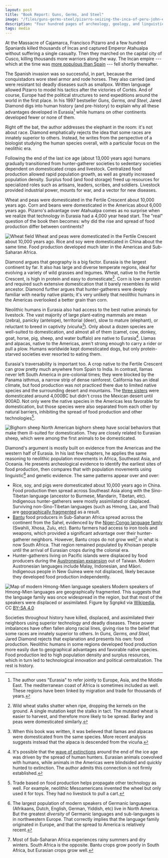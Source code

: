 ```yaml
---
layout: post
title: "Book Report: Guns, Germs, and Steel"
image: "/files/guns-germs-steel/pizarro-seizing-the-inca-of-peru-john-everett-millais.png"
description: "Four hundred pages of archeology, geology, and linguistics boiled down to a dozen paragraphs"
tags: media
---
```


At the Massacre of Cajamarca, Francisco Pizarro and a few hundred Spaniards killed thousands of Incas and captured Emperor Atahualpa without suffering a single casualty.
Then they marched on the capital city of Cusco, killing thousands more warriors along the way.
The Incan empire --- which at the time was [more populous than Spain][1500_populations] --- fell shortly thereafter.

[1500_populations]: https://en.wikipedia.org/wiki/List_of_countries_by_population_in_1500

The Spanish invasion was so successful, in part, because the conquistadors wore steel armor and rode horses.
They also carried (and were resistant to) deadly diseases such as smallpox.
Written language allowed Pizarro to model his tactics after the victories of Cortés.
And of course, Europe had the political structures to send expeditions around the world in the first place.
In his 1997 bestseller *Guns, Germs, and Steel*, Jared Diamond digs into human history (and pre-history) to explain why all these advantages developed in Eurasia[^2] while humans on other continents developed fewer or none of them.

[^2]: The author uses "Eurasia" to refer jointly to Europe, Asia, and the Middle East. The mediterranean coast of Africa is sometimes included as well. These regions have been linked by migration and trade for thousands of years.

Right off the bat, the author addresses the elephant in the room: it's not about race.
Diamond emphatically rejects the idea that some races are innately superior to others.
Instead, he writes from the perspective of a biologist studying the human species overall, with a particular focus on the neolithic era.

Following the end of the last ice age (about 13,000 years ago) humans gradually transitioned from hunter-gatherer societies to sedentary societies dependent on domesticated crops and livestock.
Centralized food production allowed rapid population growth, as well as greatly increased population density.
Surplus food (and food storage) freed up resources for specialized roles such as artisans, leaders, scribes, and soldiers.
Livestock provided industrial power, mounts for war, and a vector for new diseases.

Wheat and peas were domesticated in the Fertile Crescent about 10,000 years ago.
Corn and beans were domesticated in the Americas about 6,000 years ago.
Pizarro's advantage over Atahualpa comes as no surprise when we realize that technology in Eurasia had a 4,000 year head start.
The "real" question of the book then becomes: why did the rise and spread of food production differ between continents?

![Wheat field](/files/guns-germs-steel/staples-isiana-caballero-4x3.png)
<span class="figure-caption">Wheat and peas were domesticated in the Fertile Crescent about 10,000 years ago. Rice and soy were domesticated in China about the same time. Food production developed much later in the Americas and Sub-Saharan Africa.</span>

Diamond argues that geography is a big factor.
Eurasia is the largest continent by far.
It also has large and diverse temperate regions, ideal for evolving a variety of wild grasses and legumes.
Wheat, native to the Fertile Crescent, is high in protein and easy to domesticate[^3].
Corn is low in protein and required such extensive domestication that it barely resembles its wild ancestor.
Diamond further argues that hunter-gatherers were deeply familiar with nearby native plants; it's very unlikely that neolithic humans in the Americas overlooked a better grain than corn.

[^3]: Wild wheat stalks shatter when ripe, dropping the kernels on the ground. A single mutation kept the stalks in tact. The mutated wheat is easier to harvest, and therefore more likely to be spread. Barley and peas were domesticated similarly.

Neolithic humans in Eurasia also had access to the best native animals for livestock.
The vast majority of large plant-eating mammals are mean (zebra), panicky (antelope), territorial (deer), slow to mature (elephant), or reluctant to breed in captivity (vicuña[^4]).
Only about a dozen species are well-suited to domestication, and almost all of them (camel, cow, donkey, goat, horse, pig, sheep, and water buffalo) are native to Eurasia[^5].
Llamas and alpacas, native to the Americas, aren't strong enough to carry a rider or pull a plow.
Humans worldwide kept domesticated dogs, but only protein-starved societies ever resorted to eating them.

[^4]: When this book was written, it was believed that llamas and alpacas were domesticated from the same species. More recent analysis suggests instead that the alpaca is descended from the vicuña.

[^5]: It's possible that the [wave of extinctions][extinction] around the end of the ice age was driven by the spread of human hunters. Eurasian animals coevolved with humans, while animals in the Americas were blindsided and quickly hunted to extinction. The author admits this connection is not firmly established.

[extinction]: https://en.wikipedia.org/wiki/Quaternary_extinction

Eurasia's traversability is important too.
A crop native to the Fertile Crescent can grow pretty much anywhere from Spain to India.
In contrast, llamas never left South America in pre-colonial times; they were blocked by the Panama isthmus, a narrow strip of dense rainforest.
California has an ideal climate, but food production was not practiced there due to limited native species and the surrounding desert and mountains.
The [three sisters][three_sisters] were domesticated around 4,000BC but didn't cross the Mexican desert until 900AD.
Not only were the native species in the Americas less favorable for domestication, but those species were also separated from each other by natural barriers, inhibiting the spread of food production and other technologies[^7].

![Bighorn sheep](/files/guns-germs-steel/goat-paxson-woelber-4x3.png)
<span class="figure-caption">North American bighorn sheep have social behaviors that make them ill-suited for domestication. They are closely related to Eurasian sheep, which were among the first animals to be domesticated.</span>

[^7]: Trade based on food production helps propagate other technology as well. For example, neolithic Mesoamericans invented the wheel but only used it for toys. They had no livestock to pull a cart.

[three_sisters]: https://en.wikipedia.org/wiki/Three_Sisters_(agriculture)

Diamond's argument is mostly built on evidence from the Americas and the western half of Eurasia.
In his last few chapters, he applies the same reasoning to neolithic population movements in Africa, Southeast Asia, and Oceania.
He presents archeological evidence to identify the earliest sites of food production, then compares that with population movements using linguistic[^8] and genetic evidence.
The same patterns appear over and over:

[^8]: The largest population of modern speakers of Germanic languages (Afrikaans, Dutch, English, German, Yiddish, etc) live in North America. But the greatest *diversity* of Germanic languages and sub-languages is in northwestern Europe. That correctly implies that the language family originated in Europe, and that the spread to America is relatively recent.

- Rice, soy, and pigs were domesticated about 10,000 years ago in China. Food production then spread across Southeast Asia along with the Sino-Tibetan language (ancestor to Burmese, Mandarin, Tibetan, etc). Indigenous hunter-gatherers were mostly assimilated or displaced. Surviving non-Sino-Tibetan languages (such as Hmong, Lao, and Thai) are [geographically fragmented][se_asia_languages] as a result.
- [Bantu][bantu_expansion] food producers in Sub-Saharan Africa spread across the continent from the Sahel, evidenced by the [Niger-Congo language famly][niger_congo_language] (Swahili, Xhosa, Zulu, etc). Bantu farmers had access to iron tools and weapons, which provided a significant advantage over their hunter-gatherer neighbors. However, Bantu crops do not grow well[^9] in what is now South Africa. That region remained populated by Khoisan people until the arrival of Eurasian crops during the colonial era.
- Hunter-gatherers living on Pacific islands were displaced by food producers during the [Austronesian expansion][austronesian_expansion] out of Taiwan. Modern Austronesian languages include Malay, Indonesian, and Māori. Indigenous people in New Guinea were not displaced, likely because they developed food production independently.

[^9]: Most of Sub-Saharan Africa experiences rainy summers and dry winters. South Africa is the opposite. Bantu crops grow poorly in South Africa, but Eurasian crops grow well.

![Map of modern Hmong-Mien language speakers](/files/guns-germs-steel/hmong-mien-language-map-4x3.png)
<span class="figure-caption">Modern speakers of Hmong-Mien languages are geographically fragmented. This suggests that the language family was once widespread in the region, but that most of the speakers were displaced or assimilated. Figure by Sgnpkd via [Wikipedia][se_asia_languages], CC [BY-SA 4.0](https://commons.wikimedia.org/w/index.php?curid=90824992)</span>

[niger_congo_language]: https://en.wikipedia.org/wiki/Niger%E2%80%93Congo_languages
[se_asia_languages]: https://en.wikipedia.org/wiki/Classification_of_Southeast_Asian_languages
[bantu_expansion]: https://en.wikipedia.org/wiki/Bantu_expansion
[austronesian_expansion]: https://en.wikipedia.org/wiki/Austronesian_peoples#Austronesian_expansion

Societies throughout history have killed, displaced, and assimilated their neighbors using superior technology and deadly diseases.
These power imbalances have often fallen along racial lines, giving rise to the belief that some races are innately superior to others.
In *Guns, Germs, and Steel*, Jared Diamond rejects that explanation and presents his own: food production.
Neolithic humans in some regions developed food production more easily due to geographical advantages and favorable native species.
Food production led to high population density and surplus resources, which in turn led to technological innovation and political centralization.
The rest is history.

<!--

explains European advantages. does not excuse their cruelty

FIGURES

Map: the spread of humans around the world. p37
Map: polynesian islands. p56
Chart: Factors underlying the broadest pattern in history. p87
Map: Centers of origin of food production. p99
Table: Examples of species domesticated in each area. p100
Table: Examples of early major crop types around the ancient world. p126
Map: the fertile crescent. p135
Map: mediterranean climate zones. p139
Table: World distribution of large-seeded grass species. p140
Table: the fourteen ancient species of big herbivorous domestic mammals. p160
Table: mallilian candidates for domestication. p162
Table: approximate dates of dirst domestication of animals. p167
Map: major axes of the continents. p177
Map: Spread of fertile crescent crops across eurasia. p181
Table: deadly gifts from our animal friends. p207
Map: locations of some scriptst mentioned in the text. p219
Table: human populations of the continents. p263
Table: types of societies. p268
Map: southeast asia and australia. p299
Map: language groups and political boundaries of se asia. p326-7
Map: austronesian language family. p337
Map: path of austronesian expansion. p341
Table: historical trajectories of eurasia and the americas. p362
Table: language expansions in the old world. p369
Map: norse expansion from norway. p371
Map: peoples of africa as of 1400. p379
Map: language families of africa. p382
Map: areas of origin of african crops. p387
Map: bantu expansion. p395
Map: coastlines of china and europe. p414


Right off the bat, the author addresses the elephant in the room: it's not about race.
He emphatically rejects the idea that people in Eurasia were innately superior to those in Australia, the Americas, or Sub-Saharan Africa.
Instead, Diamond writes from the perspective of a biologist studying the human species overall.
The emphasis is not on individual people, or even groups, so much as the environments faced by early humans in different regions.

---

Incas were the "largest and most advanced state in the New World". p68

map of food production. p99
map of mediterraniean climates. p139

plant domestication in north america 6000 years later. 2500BC vs 8500BC. p100

middle east: wheat in 8500bc
china: rice by 7500bc
central america: corn by 3500bc
sahel: sorghum by 5000bc

linguistics. did farming spread or did farme*rs* spread. also skeletal structure

similar climates: south africa, mediterranean, california, sw australia

first farmers worked harder, were smaller, died younger than hunter gatherers

shifting from mostly wild food to mostly cultivated took thousands of years

8500bc vs 18500bs. wild game less abundant. wild cereals more abundant due to climate. technology for storage. density high enough to value calories per acre. p112

some areas suitable for food production but HGs never displaced due to geography. CA separated by desert from AZ. south africa with a different climate from tropical bantu crops. australia separated by sea from NG, indonesia. p113

wild almonds are bitter and toxic, but it's just one gene. early humans would find non-bitter ones by accident, interact preferrentially, propagate by accident then intentionally. p118

barley, wheat, peas, lentils, flax, poppies. natural seed dispersal threw seeds on the ground. single gene caused that to fail, making them much easier to harvest. accidental domestication since those are the ones that got propagated. p120

food production, rising density. chicken and egg. p111

table by crop type. cereal, bean, tuber. p126

plowing important for monoculture. p128

some species we failed to domesticate until recently. acorns, strawberries. p129

All staple foods were domesticated thousands of years ago. Some recent fruits and veggies but no grains or beans to build a civilization on. p133

it's not about one species. you need enough domesticatable stuff around that hunter gatherers evolve to become sedentary. wild apples exist in north america, but it's not enough. p134

Mediterranean climate select for human-friendly crops. p136

wheat and barley require minimal domestication, self-pollinate. corn required extensive domestication. p137

comparison of fertile crescent to other mediterranean zones. p139

list of important domesticable plants and animals in the fertile crescent, america (turkey, dog, corn). p142

fertile crescent started domestication after 9000bc, entirely sedentary by 6000bce. mesoamerica started by 3500bc (very uncertain) but no settled villages until 1500bc. p142

evidence that hunter gatherers were very familiar with many useful plant species. p145

modern systematic evaluation of wild grasses. nothing else as good. p146

New Guinea. anatomically modern people have been there 40k years. longer than americas, western europe. plenty of time to become familiar with plants. not very productive wild plants for hunting and gathering, so pressure to switch to food production. but no cereals or beans, minimal game. protein deficiency. also: they readily adopted sweet potatoes when exposed centuries ago. population boom. plenty willing to give good things a chance. p147-150

protein content of rice, wheat, etc. p149

eastern usa also limited by available plants. corn beans squash around 900ad. triggered population boom. p151-2

modern plant breeders got pecans and blueberries, but native americans did not overlook staples. p152

chapter about which animals are suited for domestication. p157

american large animals extinct around 13,000 years ago. p162

disease prevented the spread of horses through more of africa. p164

Same few species of animals were domesticated repeatedly (dna analysis). p166

table of when animals were domesticated. sheep, goats, pigs 10k years ago. cows 9k years ago. p167

Significant modern effort to domesticate other large animals. eland (big african antelope) would be particularly valuable since it's resistant to african diseases. not much success. p168

conditions for domesticatability. p169
- diet. mostly disqualifies carnivores
- growth rate
- difficult to breed in captivity
- nasty disposition. grizzly bear mostly eats plants, 1700 lbs, grows fast. but suicidal to keep. hippos too
- tendency to panic. batter themselves against the cage
- social structure. submissive to a leader, comfortable around others, ok sharing territory

spread of crops and livestock also allowed picking up new things. p177

food production never reached california, despite good climate. also never spread from pacific islands to australia. p178

domestic animals from andes never spread to mesoamerica. p178

crops in america (beans, peppers, squash) were all domesticated repeatedly. asian crops were domesticated once and spread. spread was fast enough to preclude re-domestication. p179

crops all over europe by 7000 years ago. a bit later for the british isles. p181

plants are adapted by latitude. length of day, temperature, rainfall, disease. p184

unclear if food production arose independently in sahel or if it was triggered by arrival of fertile crescent crops. p186

cattle, sheep, goats failed to make it to south africa (mediterranean climate) due to diease near the equator. p186

highland mexico would have matches andes climate, but most crops and animals never made it. corn did eventually. potatoes, llamas, guinea pigs never did. p187

similarly, turkeys and sunflowers would have been good for the andes, but were stuck in eastern usa.

corn adapted for colder temperature reached north america around 900ad. p187

corners of australia could not grow crops from pacific islands. waited for fertile crescent crops to arrive on boats. p188

NS axis also slowed crop spread into malaysia, between pakistan and india. p188

barrier in eurasia. indus valley (summer rainfall to winter rainfall). tibetan plateau. himalayas. overcome 4000 years ago when wheat, horses reached china. p189

big chunks of america are hostile to agriculture. central america, texas. p189

mesoamerican wheel, writing never reached the andes. wheel spread quickly east and west from fertile crescent. p190

societies that traded crops and livestock ended up trading technology also. p190

smallpox, flu, tuberculosis, malaria, plague, measles, cholera originally from animals. p196

explanation of epidemics. p202

epidemic diseases can't develop in hunter-gatherer societies. smallpox will burn out in a population less than about half a million. p203

hunter-gatherers move. farmers have to stay close to their own sewage. p205

food storage attracts rodents. p205

Table of diseases and similar version for animals. p207

Why did Aztecs and Incas not develop epidemic diseases? Minimal trade across long distances maybe a factor. Population centers arose much later. domesticated animals. p213

writing was created independently at least twice, maybe 4+ times. also a map. p218

development of writing system took hundreds or thousands of years. p224

alphabet arose only once. p226

Cherokee writing system by idea diffusion. inventor knew of the idea of writing but was not literate. p229

almost everyone was illiterate. just scribes. few enough to trace their individual handwriting (dozens) p234

purpose of the first writing was to "enslave other humans." bookkeeping by the powerful, propaganda. p235

first writing was carried out by full-time scribes. can't do that unless you have a food surplus to feed them. p236

many societies with food production never gained writing. incas. island empires. subequatorial africa before islam. note: invention of language super rare, mostly needs to spread by traffic. p237

individual geniuses are less important than you think for inventions. p245

invention happens iteratively. first iterations are for fun, since they're not good enough to be useful. p245

talking about why a society might accept or reject new things. p248

WWI launched lots of technology, but war can also set innovation back. p251

different sub-groups vary in receptiveness. the most receptive can gain an advantage. over a large time and area, there will be receptiveness to innovation. p253

technology in general (as shown for writing, food production) is easier to borrow than to reinvent from scratch. trade helps. p255

in the middle of europe, islam got its own inventions, plus inventions from india and china. p256

moving away from an invention can happen in isolation. Japan had lots of guns in 1600, then pretty much got rid of them. but if one country in europe had tried to move away from guns it would have been conquered by its neighbors. p258

metalworking. first, pure gold and copper out of the ground. soft enough to hammer without heat. then ovens for ceramics. then bronze (copper alloy). then iron. p259

VERY NICE. technology compounds on itself. example with the printing press. p259

inventions happen faster with lots of people, lots of competing subgroups. p261

americas chopped up. incas in the andes split off by isthmus of panama. dense forest, never urbanized. aztecs in the mexican highlands were split from north america by north mexico desert. west coast of USA also isolated by desert, mountains

terminology for the size of a society. table. p268

chimps and gorillas live in bands (dozens of individuals, nomadic). most humans did too 11,000 years ago. p270

"chiefdom" -- the chief is externally recognized, has a monopoly on force. p272

bigger societies have numerical advantage. probably also technological advantage. centralized political power is an advantage when moving troops. also nationalism and religion. p283

how do bands become tribes, how do chiefdoms become states? p284

food production is seasonal work, which means you also have seasonal availability for war, building pyramids, etc. p285

as a population becomes large, you have a growing risk of conflict between unrelated people. central authority is better than letting them murder each other. p286

polittical structure is necessary, one way or another, to make choices in a big population. p286

known example of chiefdoms consolidating into a state: cherokee confederacy. similarly, 13 colonies. consolidation of germany in 1871. p289

meltiing of ice sheets about 12k-8k years ago freed up water, raised sea levels. p297

comparing australia and new guinea.
torres strait. easily crossed by canoe. filled in 10k years ago
isolated genetically from south asia, mostly, for 30k+ years
NG has good soil, lots of rain. australia has no mountains or glaciers or volcanoes or rivers. poor soil.
linguistic analysis indicates minimal mixing with asian languages
p302

new guinea did develop food production, but had no good protein source. chickens and pigs eventually from asia. nothing big enough to pull a plow or cart. p306

NG population was about a million, but fragmented by geographical barriers. no writing, central political authority.

australia gad a smaller population than ng. 300k

australia. not much seasonal variation. lots of el nińo. bad for crops. bad native plants in australia. modern science has only given the macadamia. p309

australia was on the path to food production. domesticating or fermenting out the poison from seeds. eel canals. millet. p310

tasmania was originally joined to the mainland. split off when sea levels rose. very small population. technological regression: bone tools. p311

interactions between australia and NG went through small islands. not efficient for transferring technology. also very far from NG highlands to australian highlands. geographic barriers prevent technology from spreading. p317

testing this theory with australia and NG. interesting because of the islands becoming isolated about 10k years ago. can trace the spread and interaction of people via genetics and linguistics. p317

NG was exposed to germs via indonesia. people from western europe got clobbered by NG germs. people from indonesia didn't.

australia better for european crops and livestock.

austronesian expansion map. p341

proto-indo-european. many languages have similar words for sheep, since everyone had sheep 6000 years ago when the languages diverged. but words for gun are different. similarly, we can look at proto-austronesian languages. similar words for boat, bird, pig, dog. but different words for banana, yam, coconut. those foods were encountered after the populations started to spread. p343

austronesian expansion wiped away original indonesians (hunter gatherers) but did not wipe out people in NG (food producers). instead, contact spread crops and mixed genes and languages.

NZ is temperate. like australia. good fit for europeans. pacific islands mostly still populated by pacific islanders. they already had food production when europeans showed up, and so had enough population density to have tropical diseases. p353

hunter gatherers and food producers happily adopted better crops when they showed up. p357

large language groups in eurasia. food producers spread out, displacing hnter-gatherers, then local changes to the language. america has many smaller language families. suggests no sweeping displacement. small groups with sporadic interactions rather than well-connected population centers. p371

Africa. Bantu expansion, Indonesian colonization of madagascar. p377


Australia's temperate zones are small, with a poor selection of native grasses and legumes. Sweet potatoes were domesticated in nearby New Guinea, but do not grow well in Australia.

humans on several continents eat acorns, but domestication efforts have repeatedly failed. trees are slow to grow, bad attributes depending on multiple genes, hard to compete with squirrels planting acorns everywhere

australia, NZ, tasmania:
- Australia, NG, Tasmania were connected until sea levels rose at the end of the ice age.
- Contact with pacific islands well documented. Linguistic and genetic evidence.
- NG domesticated sweet potatoes. no protein source, but enough to get to a million people. enough to develop diseases.
- Australia had nothing worth domesticating. no diseases, no technology
- Tasmania is very small. just as high density allows technology to compound on itself, very low population risks regression. loss of bone tools (?)

china, SE asia
- food domesticated around the same time as the fertile crescent
- pigs. likely source of plague and other diseases
- Can track population spread by looking at linguistics
- as technology spread from china, so did language
- pretty much all modern languages in SE asia come from chinese. writing systems too.
- genetically, small minority groups in SE asia suggest darker skin and curly hair like in indonesia. but those people were displaced as chinese language/technology/crops spread

polynesia
- ancient population waves
- austronesian expansion. wave of people at 40k years ago, then 4k years ago, then 3600 years ago. why was each new wave able to displace the previous people? why did the waves never go the other way?
- skin color. populations in the tropics for half a million years have dark skin. more recent immigrants have light skin
- tracking movement using linguistics. german, dutch, english as an analogy
- pottery, food remnants

-->

